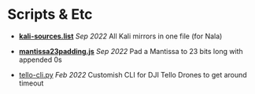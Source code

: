 # Scripts & Etc

- **[kali-sources.list](kali-sources.list)** *Sep 2022*
	All Kali mirrors in one file (for Nala)

- **[mantissa23padding.js](mantissa23padding.js)** *Sep 2022*
	Pad a Mantissa to 23 bits long with appended 0s

-	[tello-cli.py](tello-cli.py) *Feb 2022*
	Customish CLI for DJI Tello Drones to get around timeout